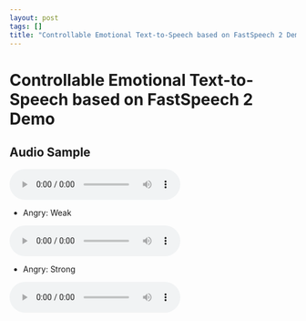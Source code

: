 ```yaml
---
layout: post
tags: []
title: "Controllable Emotional Text-to-Speech based on FastSpeech 2 Demo"
---
```


# Controllable Emotional Text-to-Speech based on FastSpeech 2 Demo

## Audio Sample

<audio controls>
    <source src='/assets/wav/step_100000_acriil_sad_00001772_mel_ang_0.mp3'>
    <source src='/assets/wav/step_100000_acriil_sad_00001772_mel_ang_weak.mp3'>
    <source src='/assets/wav/step_100000_acriil_sad_00001772_mel_ang_strong.mp3'>
</audio>

- Angry: Weak

<audio controls>
    <source src='/assets/wav/step_100000_acriil_sad_00001772_mel_ang_weak.mp3'>
</audio>

- Angry: Strong

<audio controls>
    <source src='/assets/wav/step_100000_acriil_sad_00001772_mel_ang_strong.mp3'>
</audio>
